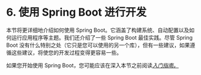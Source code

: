 # 6. 使用 Spring Boot 进行开发

本节将更详细地介绍如何使用 Spring Boot。它涵盖了构建系统、自动配置以及如何运行应用程序等主题。我们还介绍了一些 Spring Boot 最佳实践。尽管 Spring Boot 没有什么特别之处（它只是您可以使用的另一个库），但有一些建议，如果遵循这些建议，将使您的开发过程变得更容易一些。

如果您开始使用 Spring Boot，您可能应该在深入本节之前阅读[_入门指南。_](https://docs.spring.io/spring-boot/docs/current/reference/htmlsingle/#getting-started)
